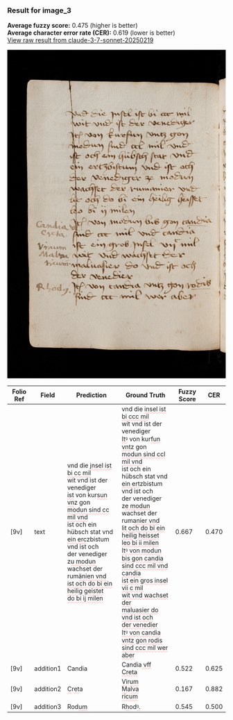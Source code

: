 ### Result for image_3
**Average fuzzy score:** 0.475 (higher is better)<br>**Average character error rate (CER):** 0.619 (lower is better)<br>[View raw result from claude-3-7-sonnet-20250219](https://github.com/RISE-UNIBAS/humanities_data_benchmark/blob/main/results/2025-10-24/T0274/request_T0274_image_3.json)

<img src="https://github.com/RISE-UNIBAS/humanities_data_benchmark/blob/main/benchmarks/medieval_manuscripts/images/image_3.jpg?raw=true" alt="image_3" width="800px">

<style>
.diff { text-decoration: underline; text-decoration-color: #ffcccc; text-decoration-style: wavy; }
</style>

| Folio Ref | Field | Prediction | Ground Truth | Fuzzy Score | CER |
|-----------|-------|------------|--------------|-------------|-----|
| [9v] | text | vnd die <span class="diff">jnsel ist bi cc mil<br></span>wit vnd ist der venediger<br><span class="diff">ist</span> von kur<span class="diff">sun vn</span>z gon<br><span class="diff">modun sind cc mil vnd<br></span>ist och ein hübsch stat vnd<br><span class="diff">ein erc</span>zbistum vnd ist och<br>der venediger z<span class="diff">u modun<br></span>wachset der rum<span class="diff">änien vnd<br>ist och do bi ein heilig geistet<br>do bi ij milen</span> | vnd die <span class="diff">insel ist bi ccc mil<br> </span>wit vnd ist der venediger<br><span class="diff"> Itꝰ</span> von kur<span class="diff">fun vnt</span>z gon<br><span class="diff"> modun sind ccl mil vnd<br> </span>ist och ein hübsch stat vnd<br><span class="diff"> ein ert</span>zbistum vnd ist och<br><span class="diff"> </span>der venediger z<span class="diff">e modun<br> </span>wachset der rum<span class="diff">anier vnd<br> lit och do bi ein heilig heisset<br> leo bi ii milen<br> Itꝰ von modun bis gon candia<br> sind ccc mil vnd candia<br> ist ein gros insel vii c mil<br> wit vnd wachset der<br> maluasier do vnd ist och<br> der venedier<br> Itꝰ von candia vntz gon rodis<br> sind ccc mil wer aber</span> | 0.667 | 0.470 |
| [9v] | addition1 | Candia | Candia<span class="diff"> vff<br> Creta</span> | 0.522 | 0.625 |
| [9v] | addition2 | <span class="diff">C</span>r<span class="diff">et</span>a | <span class="diff">Vi</span>r<span class="diff">um<br> M</span>a<span class="diff">lva<br> ricum</span> | 0.167 | 0.882 |
| [9v] | addition3 | Rod<span class="diff">um</span> | R<span class="diff">h</span>od<span class="diff">ꝰ.</span> | 0.545 | 0.500 |
